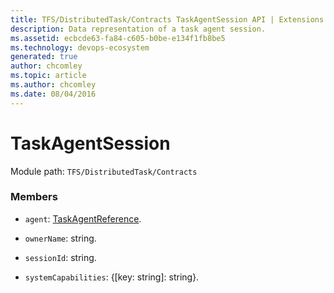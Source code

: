 ```yaml
---
title: TFS/DistributedTask/Contracts TaskAgentSession API | Extensions for Azure DevOps Services
description: Data representation of a task agent session.
ms.assetid: ecbcde63-fa84-c605-b0be-e134f1fb8be5
ms.technology: devops-ecosystem
generated: true
author: chcomley
ms.topic: article
ms.author: chcomley
ms.date: 08/04/2016
---
```


# TaskAgentSession

Module path: `TFS/DistributedTask/Contracts`


### Members

* `agent`: [TaskAgentReference](../../../TFS/DistributedTask/Contracts/TaskAgentReference.md). 

* `ownerName`: string. 

* `sessionId`: string. 

* `systemCapabilities`: {[key: string]: string}. 

